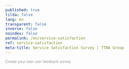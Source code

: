 ```yaml
---
published: true
tilda: false
lang: en
transparent: false
inverse: false
noindex: false
permalink: /en/service-satisfaction
ref: service-satisfaction
meta-title: Service Satisfaction Survey | TTBA Group
---
```

<script>(function(t,e,n,o){var s,c,i;t.SMCX=t.SMCX||[],e.getElementById(o)||(s=e.getElementsByTagName(n),c=s[s.length-1],i=e.createElement(n),i.type="text/javascript",i.async=!0,i.id=o,i.src=["https:"===location.protocol?"https://":"http://","widget.surveymonkey.com/collect/website/js/xCP4wFvIwtFngHomtCe8HWKQVlwnVpvpEj8jBDjrOjR2ClDAsDLbi_2BWzp9aJeI9Y.js"].join(""),c.parentNode.insertBefore(i,c))})(window,document,"script","smcx-sdk");</script><a style="font: 12px Helvetica, sans-serif; color: #999; text-decoration: none;" href=https://www.surveymonkey.com/mp/customer-satisfaction-surveys/> Create your own user feedback survey </a>